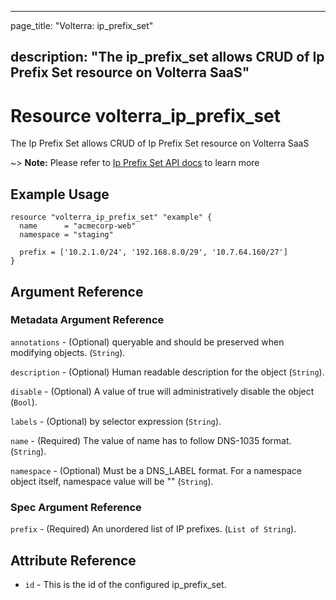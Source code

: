 ---

page_title: "Volterra: ip_prefix_set"

description: "The ip_prefix_set allows CRUD of Ip Prefix Set resource on Volterra SaaS"
---------------------------------------------------------------------------------------

Resource volterra_ip_prefix_set
===============================

The Ip Prefix Set allows CRUD of Ip Prefix Set resource on Volterra SaaS

~> **Note:** Please refer to [Ip Prefix Set API docs](https://volterra.io/docs/api/ip-prefix-set) to learn more

Example Usage
-------------

```hcl
resource "volterra_ip_prefix_set" "example" {
  name      = "acmecorp-web"
  namespace = "staging"

  prefix = ['10.2.1.0/24', '192.168.8.0/29', '10.7.64.160/27']
}

```

Argument Reference
------------------

### Metadata Argument Reference

`annotations` - (Optional) queryable and should be preserved when modifying objects. (`String`).

`description` - (Optional) Human readable description for the object (`String`).

`disable` - (Optional) A value of true will administratively disable the object (`Bool`).

`labels` - (Optional) by selector expression (`String`).

`name` - (Required) The value of name has to follow DNS-1035 format. (`String`).

`namespace` - (Optional) Must be a DNS_LABEL format. For a namespace object itself, namespace value will be "" (`String`).

### Spec Argument Reference

`prefix` - (Required) An unordered list of IP prefixes. (`List of String`).

Attribute Reference
-------------------

-	`id` - This is the id of the configured ip_prefix_set.
